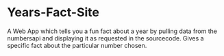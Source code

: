 # Years-Fact-Site
A  Web App which tells you a fun fact about a year by pulling data from the numbersapi and displaying it as requested in the sourcecode. Gives a specific fact about the particular number chosen.
